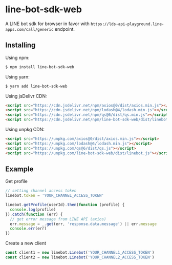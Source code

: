 # line-bot-sdk-web

A LINE bot sdk for browser in favor with `https://lds-api-playground.line-apps.com/call/generic` endpoint.

## Installing

Using npm:

```bash
$ npm install line-bot-sdk-web
```

Using yarn:

```bash
$ yarn add line-bot-sdk-web
```

Using jsDelivr CDN:

```html
<script src="https://cdn.jsdelivr.net/npm/axios@0/dist/axios.min.js"></script>
<script src="https://cdn.jsdelivr.net/npm/lodash@4/lodash.min.js"></script>
<script src="https://cdn.jsdelivr.net/npm/qs@6/dist/qs.min.js"></script>
<script src="https://cdn.jsdelivr.net/npm/line-bot-sdk-web/dist/linebot.js"></script>
```

Using unpkg CDN:

```html
<script src="https://unpkg.com/axios@0/dist/axios.min.js"></script>
<script src="https://unpkg.com/lodash@4/lodash.min.js"></script>
<script src="https://unpkg.com/qs@6/dist/qs.js"></script>
<script src="https://unpkg.com/line-bot-sdk-web/dist/linebot.js"></script>
```

## Example

Get profile

```js
// setting channel access token
linebot.token = 'YOUR_CHANNEL_ACCESS_TOKEN'

linebot.getProfile(userId).then(function (profile) {
  console.log(profile)
}).catch(function (err) {
  // get error message from LINE API (axios)
  err.message = _.get(err, 'response.data.message') || err.message
  console.err(err)
})
```

Create a new client

```js
const client1 = new linebot.Linebot('YOUR_CHANNEL1_ACCESS_TOKEN')
const client2 = new linebot.Linebot('YOUR_CHANNEL2_ACCESS_TOKEN')
```
